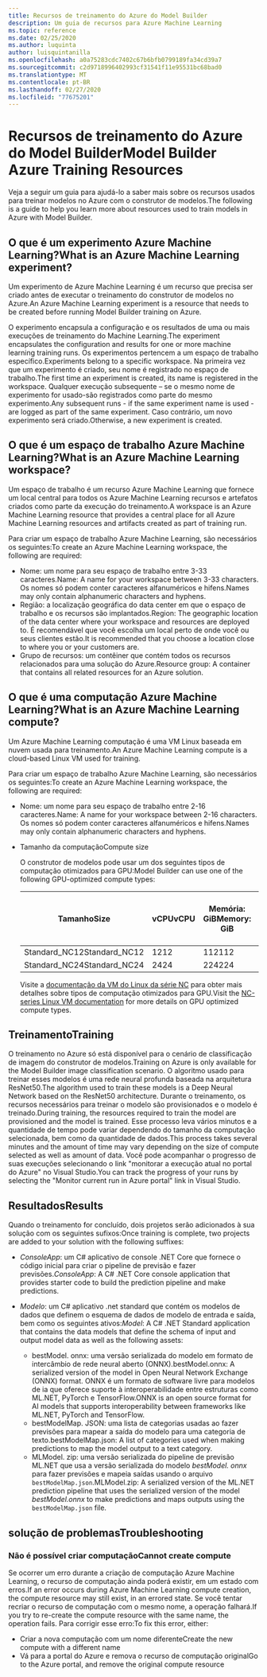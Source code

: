 ```yaml
---
title: Recursos de treinamento do Azure do Model Builder
description: Um guia de recursos para Azure Machine Learning
ms.topic: reference
ms.date: 02/25/2020
ms.author: luquinta
author: luisquintanilla
ms.openlocfilehash: a0a75283cdc7402c67b6bfb0799189fa34cd39a7
ms.sourcegitcommit: c2d9718996402993cf31541f11e95531bc68bad0
ms.translationtype: MT
ms.contentlocale: pt-BR
ms.lasthandoff: 02/27/2020
ms.locfileid: "77675201"
---
```

# <a name="model-builder-azure-training-resources"></a><span data-ttu-id="a9fa7-103">Recursos de treinamento do Azure do Model Builder</span><span class="sxs-lookup"><span data-stu-id="a9fa7-103">Model Builder Azure Training Resources</span></span>

<span data-ttu-id="a9fa7-104">Veja a seguir um guia para ajudá-lo a saber mais sobre os recursos usados para treinar modelos no Azure com o construtor de modelos.</span><span class="sxs-lookup"><span data-stu-id="a9fa7-104">The following is a guide to help you learn more about resources used to train models in Azure with Model Builder.</span></span>

## <a name="what-is-an-azure-machine-learning-experiment"></a><span data-ttu-id="a9fa7-105">O que é um experimento Azure Machine Learning?</span><span class="sxs-lookup"><span data-stu-id="a9fa7-105">What is an Azure Machine Learning experiment?</span></span>

<span data-ttu-id="a9fa7-106">Um experimento de Azure Machine Learning é um recurso que precisa ser criado antes de executar o treinamento do construtor de modelos no Azure.</span><span class="sxs-lookup"><span data-stu-id="a9fa7-106">An Azure Machine Learning experiment is a resource that needs to be created before running Model Builder training on Azure.</span></span>

<span data-ttu-id="a9fa7-107">O experimento encapsula a configuração e os resultados de uma ou mais execuções de treinamento do Machine Learning.</span><span class="sxs-lookup"><span data-stu-id="a9fa7-107">The experiment encapsulates the configuration and results for one or more machine learning training runs.</span></span> <span data-ttu-id="a9fa7-108">Os experimentos pertencem a um espaço de trabalho específico.</span><span class="sxs-lookup"><span data-stu-id="a9fa7-108">Experiments belong to a specific workspace.</span></span> <span data-ttu-id="a9fa7-109">Na primeira vez que um experimento é criado, seu nome é registrado no espaço de trabalho.</span><span class="sxs-lookup"><span data-stu-id="a9fa7-109">The first time an experiment is created, its name is registered in the workspace.</span></span> <span data-ttu-id="a9fa7-110">Qualquer execução subsequente – se o mesmo nome de experimento for usado-são registrados como parte do mesmo experimento.</span><span class="sxs-lookup"><span data-stu-id="a9fa7-110">Any subsequent runs - if the same experiment name is used - are logged as part of the same experiment.</span></span> <span data-ttu-id="a9fa7-111">Caso contrário, um novo experimento será criado.</span><span class="sxs-lookup"><span data-stu-id="a9fa7-111">Otherwise, a new experiment is created.</span></span>

## <a name="what-is-an-azure-machine-learning-workspace"></a><span data-ttu-id="a9fa7-112">O que é um espaço de trabalho Azure Machine Learning?</span><span class="sxs-lookup"><span data-stu-id="a9fa7-112">What is an Azure Machine Learning workspace?</span></span>

<span data-ttu-id="a9fa7-113">Um espaço de trabalho é um recurso Azure Machine Learning que fornece um local central para todos os Azure Machine Learning recursos e artefatos criados como parte da execução do treinamento.</span><span class="sxs-lookup"><span data-stu-id="a9fa7-113">A workspace is an Azure Machine Learning resource that provides a central place for all Azure Machine Learning resources and artifacts created as part of training run.</span></span>

<span data-ttu-id="a9fa7-114">Para criar um espaço de trabalho Azure Machine Learning, são necessários os seguintes:</span><span class="sxs-lookup"><span data-stu-id="a9fa7-114">To create an Azure Machine Learning workspace, the following are required:</span></span>

- <span data-ttu-id="a9fa7-115">Nome: um nome para seu espaço de trabalho entre 3-33 caracteres.</span><span class="sxs-lookup"><span data-stu-id="a9fa7-115">Name: A name for your workspace between 3-33 characters.</span></span> <span data-ttu-id="a9fa7-116">Os nomes só podem conter caracteres alfanuméricos e hifens.</span><span class="sxs-lookup"><span data-stu-id="a9fa7-116">Names may only contain alphanumeric characters and hyphens.</span></span> 
- <span data-ttu-id="a9fa7-117">Região: a localização geográfica do data center em que o espaço de trabalho e os recursos são implantados.</span><span class="sxs-lookup"><span data-stu-id="a9fa7-117">Region: The geographic location of the data center where your workspace and resources are deployed to.</span></span> <span data-ttu-id="a9fa7-118">É recomendável que você escolha um local perto de onde você ou seus clientes estão.</span><span class="sxs-lookup"><span data-stu-id="a9fa7-118">It is recommended that you choose a location close to where you or your customers are.</span></span>
- <span data-ttu-id="a9fa7-119">Grupo de recursos: um contêiner que contém todos os recursos relacionados para uma solução do Azure.</span><span class="sxs-lookup"><span data-stu-id="a9fa7-119">Resource group: A container that contains all related resources for an Azure solution.</span></span>

## <a name="what-is-an-azure-machine-learning-compute"></a><span data-ttu-id="a9fa7-120">O que é uma computação Azure Machine Learning?</span><span class="sxs-lookup"><span data-stu-id="a9fa7-120">What is an Azure Machine Learning compute?</span></span>

<span data-ttu-id="a9fa7-121">Um Azure Machine Learning computação é uma VM Linux baseada em nuvem usada para treinamento.</span><span class="sxs-lookup"><span data-stu-id="a9fa7-121">An Azure Machine Learning compute is a cloud-based Linux VM used for training.</span></span>

<span data-ttu-id="a9fa7-122">Para criar um espaço de trabalho Azure Machine Learning, são necessários os seguintes:</span><span class="sxs-lookup"><span data-stu-id="a9fa7-122">To create an Azure Machine Learning workspace, the following are required:</span></span>

- <span data-ttu-id="a9fa7-123">Nome: um nome para seu espaço de trabalho entre 2-16 caracteres.</span><span class="sxs-lookup"><span data-stu-id="a9fa7-123">Name: A name for your workspace between 2-16 characters.</span></span> <span data-ttu-id="a9fa7-124">Os nomes só podem conter caracteres alfanuméricos e hifens.</span><span class="sxs-lookup"><span data-stu-id="a9fa7-124">Names may only contain alphanumeric characters and hyphens.</span></span>
- <span data-ttu-id="a9fa7-125">Tamanho da computação</span><span class="sxs-lookup"><span data-stu-id="a9fa7-125">Compute size</span></span>

    <span data-ttu-id="a9fa7-126">O construtor de modelos pode usar um dos seguintes tipos de computação otimizados para GPU:</span><span class="sxs-lookup"><span data-stu-id="a9fa7-126">Model Builder can use one of the following GPU-optimized compute types:</span></span>

    | <span data-ttu-id="a9fa7-127">Tamanho</span><span class="sxs-lookup"><span data-stu-id="a9fa7-127">Size</span></span> | <span data-ttu-id="a9fa7-128">vCPU</span><span class="sxs-lookup"><span data-stu-id="a9fa7-128">vCPU</span></span> | <span data-ttu-id="a9fa7-129">Memória: GiB</span><span class="sxs-lookup"><span data-stu-id="a9fa7-129">Memory: GiB</span></span> | <span data-ttu-id="a9fa7-130">Armazenamento temporário (SSD) GiB</span><span class="sxs-lookup"><span data-stu-id="a9fa7-130">Temp storage (SSD) GiB</span></span> | <span data-ttu-id="a9fa7-131">GPU</span><span class="sxs-lookup"><span data-stu-id="a9fa7-131">GPU</span></span> | <span data-ttu-id="a9fa7-132">Memória da GPU: GiB</span><span class="sxs-lookup"><span data-stu-id="a9fa7-132">GPU memory: GiB</span></span> | <span data-ttu-id="a9fa7-133">Discos de dados máximos</span><span class="sxs-lookup"><span data-stu-id="a9fa7-133">Max data disks</span></span> | <span data-ttu-id="a9fa7-134">Máximo de NICs</span><span class="sxs-lookup"><span data-stu-id="a9fa7-134">Max NICs</span></span> |
    |---|---|---|---|---|---|---|---|
    | <span data-ttu-id="a9fa7-135">Standard_NC12</span><span class="sxs-lookup"><span data-stu-id="a9fa7-135">Standard_NC12</span></span>   | <span data-ttu-id="a9fa7-136">12</span><span class="sxs-lookup"><span data-stu-id="a9fa7-136">12</span></span> | <span data-ttu-id="a9fa7-137">112</span><span class="sxs-lookup"><span data-stu-id="a9fa7-137">112</span></span> | <span data-ttu-id="a9fa7-138">680</span><span class="sxs-lookup"><span data-stu-id="a9fa7-138">680</span></span>  | <span data-ttu-id="a9fa7-139">2</span><span class="sxs-lookup"><span data-stu-id="a9fa7-139">2</span></span> | <span data-ttu-id="a9fa7-140">24</span><span class="sxs-lookup"><span data-stu-id="a9fa7-140">24</span></span> | <span data-ttu-id="a9fa7-141">48</span><span class="sxs-lookup"><span data-stu-id="a9fa7-141">48</span></span> | <span data-ttu-id="a9fa7-142">2</span><span class="sxs-lookup"><span data-stu-id="a9fa7-142">2</span></span> |
    | <span data-ttu-id="a9fa7-143">Standard_NC24</span><span class="sxs-lookup"><span data-stu-id="a9fa7-143">Standard_NC24</span></span>   | <span data-ttu-id="a9fa7-144">24</span><span class="sxs-lookup"><span data-stu-id="a9fa7-144">24</span></span> | <span data-ttu-id="a9fa7-145">224</span><span class="sxs-lookup"><span data-stu-id="a9fa7-145">224</span></span> | <span data-ttu-id="a9fa7-146">1440</span><span class="sxs-lookup"><span data-stu-id="a9fa7-146">1440</span></span> | <span data-ttu-id="a9fa7-147">4</span><span class="sxs-lookup"><span data-stu-id="a9fa7-147">4</span></span> | <span data-ttu-id="a9fa7-148">48</span><span class="sxs-lookup"><span data-stu-id="a9fa7-148">48</span></span> | <span data-ttu-id="a9fa7-149">64</span><span class="sxs-lookup"><span data-stu-id="a9fa7-149">64</span></span> | <span data-ttu-id="a9fa7-150">4</span><span class="sxs-lookup"><span data-stu-id="a9fa7-150">4</span></span> |

    <span data-ttu-id="a9fa7-151">Visite a [documentação da VM do Linux da série NC](https://docs.microsoft.com/azure/virtual-machines/nc-series?toc=/azure/virtual-machines/linux/toc.json&bc=/azure/virtual-machines/linux/breadcrumb/toc.json) para obter mais detalhes sobre tipos de computação otimizados para GPU.</span><span class="sxs-lookup"><span data-stu-id="a9fa7-151">Visit the [NC-series Linux VM documentation](https://docs.microsoft.com/azure/virtual-machines/nc-series?toc=/azure/virtual-machines/linux/toc.json&bc=/azure/virtual-machines/linux/breadcrumb/toc.json) for more details on GPU optimized compute types.</span></span>

## <a name="training"></a><span data-ttu-id="a9fa7-152">Treinamento</span><span class="sxs-lookup"><span data-stu-id="a9fa7-152">Training</span></span>

<span data-ttu-id="a9fa7-153">O treinamento no Azure só está disponível para o cenário de classificação de imagem do construtor de modelos.</span><span class="sxs-lookup"><span data-stu-id="a9fa7-153">Training on Azure is only available for the Model Builder image classification scenario.</span></span> <span data-ttu-id="a9fa7-154">O algoritmo usado para treinar esses modelos é uma rede neural profunda baseada na arquitetura ResNet50.</span><span class="sxs-lookup"><span data-stu-id="a9fa7-154">The algorithm used to train these models is a Deep Neural Network based on the ResNet50 architecture.</span></span> <span data-ttu-id="a9fa7-155">Durante o treinamento, os recursos necessários para treinar o modelo são provisionados e o modelo é treinado.</span><span class="sxs-lookup"><span data-stu-id="a9fa7-155">During training, the resources required to train the model are provisioned and the model is trained.</span></span> <span data-ttu-id="a9fa7-156">Esse processo leva vários minutos e a quantidade de tempo pode variar dependendo do tamanho da computação selecionada, bem como da quantidade de dados.</span><span class="sxs-lookup"><span data-stu-id="a9fa7-156">This process takes several minutes and the amount of time may vary depending on the size of compute selected as well as amount of data.</span></span> <span data-ttu-id="a9fa7-157">Você pode acompanhar o progresso de suas execuções selecionando o link "monitorar a execução atual no portal do Azure" no Visual Studio.</span><span class="sxs-lookup"><span data-stu-id="a9fa7-157">You can track the progress of your runs by selecting the "Monitor current run in Azure portal" link in Visual Studio.</span></span>

## <a name="results"></a><span data-ttu-id="a9fa7-158">Resultados</span><span class="sxs-lookup"><span data-stu-id="a9fa7-158">Results</span></span>

<span data-ttu-id="a9fa7-159">Quando o treinamento for concluído, dois projetos serão adicionados à sua solução com os seguintes sufixos:</span><span class="sxs-lookup"><span data-stu-id="a9fa7-159">Once training is complete, two projects are added to your solution with the following suffixes:</span></span>

- <span data-ttu-id="a9fa7-160">*ConsoleApp*: um C# aplicativo de console .NET Core que fornece o código inicial para criar o pipeline de previsão e fazer previsões.</span><span class="sxs-lookup"><span data-stu-id="a9fa7-160">*ConsoleApp*: A C# .NET Core console application that provides starter code to build the prediction pipeline and make predictions.</span></span>
- <span data-ttu-id="a9fa7-161">*Modelo*: um C# aplicativo .net standard que contém os modelos de dados que definem o esquema de dados de modelo de entrada e saída, bem como os seguintes ativos:</span><span class="sxs-lookup"><span data-stu-id="a9fa7-161">*Model*: A C# .NET Standard application that contains the data models that define the schema of input and output model data as well as the following assets:</span></span>

  - <span data-ttu-id="a9fa7-162">bestModel. onnx: uma versão serializada do modelo em formato de intercâmbio de rede neural aberto (ONNX).</span><span class="sxs-lookup"><span data-stu-id="a9fa7-162">bestModel.onnx: A serialized version of the model in Open Neural Network Exchange (ONNX) format.</span></span> <span data-ttu-id="a9fa7-163">ONNX é um formato de software livre para modelos de ia que oferece suporte à interoperabilidade entre estruturas como ML.NET, PyTorch e TensorFlow.</span><span class="sxs-lookup"><span data-stu-id="a9fa7-163">ONNX is an open source format for AI models that supports interoperability between frameworks like ML.NET, PyTorch and TensorFlow.</span></span>
  - <span data-ttu-id="a9fa7-164">bestModelMap. JSON: uma lista de categorias usadas ao fazer previsões para mapear a saída do modelo para uma categoria de texto.</span><span class="sxs-lookup"><span data-stu-id="a9fa7-164">bestModelMap.json: A list of categories used when making predictions to map the model output to a text category.</span></span>
  - <span data-ttu-id="a9fa7-165">MLModel. zip: uma versão serializada do pipeline de previsão ML.NET que usa a versão serializada do modelo *bestModel. onnx* para fazer previsões e mapeia saídas usando o arquivo `bestModelMap.json`.</span><span class="sxs-lookup"><span data-stu-id="a9fa7-165">MLModel.zip: A serialized version of the ML.NET prediction pipeline that uses the serialized version of the model *bestModel.onnx* to make predictions and maps outputs using the `bestModelMap.json` file.</span></span>
  
## <a name="troubleshooting"></a><span data-ttu-id="a9fa7-166">solução de problemas</span><span class="sxs-lookup"><span data-stu-id="a9fa7-166">Troubleshooting</span></span>

### <a name="cannot-create-compute"></a><span data-ttu-id="a9fa7-167">Não é possível criar computação</span><span class="sxs-lookup"><span data-stu-id="a9fa7-167">Cannot create compute</span></span>

<span data-ttu-id="a9fa7-168">Se ocorrer um erro durante a criação de computação Azure Machine Learning, o recurso de computação ainda poderá existir, em um estado com erros.</span><span class="sxs-lookup"><span data-stu-id="a9fa7-168">If an error occurs during Azure Machine Learning compute creation, the compute resource may still exist, in an errored state.</span></span> <span data-ttu-id="a9fa7-169">Se você tentar recriar o recurso de computação com o mesmo nome, a operação falhará.</span><span class="sxs-lookup"><span data-stu-id="a9fa7-169">If you try to re-create the compute resource with the same name, the operation fails.</span></span> <span data-ttu-id="a9fa7-170">Para corrigir esse erro:</span><span class="sxs-lookup"><span data-stu-id="a9fa7-170">To fix this error, either:</span></span>

* <span data-ttu-id="a9fa7-171">Criar a nova computação com um nome diferente</span><span class="sxs-lookup"><span data-stu-id="a9fa7-171">Create the new compute with a different name</span></span>
* <span data-ttu-id="a9fa7-172">Vá para a portal do Azure e remova o recurso de computação original</span><span class="sxs-lookup"><span data-stu-id="a9fa7-172">Go to the Azure portal, and remove the original compute resource</span></span>
